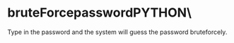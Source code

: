 # bruteForcepasswordPYTHON\

Type in the password and the system will guess the password bruteforcely.
